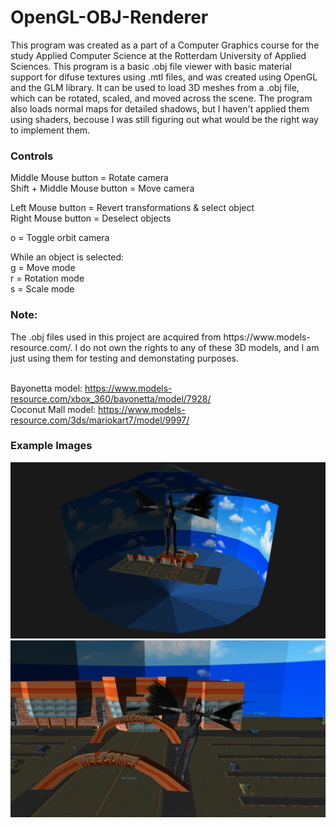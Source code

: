 # OpenGL-OBJ-Renderer
This program was created as a part of a Computer Graphics course for the study Applied Computer Science at the Rotterdam University of Applied Sciences.
This program is a basic .obj file viewer with basic material support for difuse textures using .mtl files, and was created using OpenGL and the GLM library.
It can be used to load 3D meshes from a .obj file, which can be rotated, scaled, and moved across the scene.
The program also loads normal maps for detailed shadows, but I haven't applied them using shaders, becouse I was still figuring out what would be the right way to implement them.

<h3>Controls</h3>
  Middle Mouse button         = Rotate camera<br>
  Shift + Middle Mouse button = Move camera<br>

  Left Mouse button   = Revert transformations & select object<br>
  Right Mouse button  = Deselect objects<br>

  o   = Toggle orbit camera<br>

  While an object is selected:<br>
  g   = Move mode<br>
  r   = Rotation mode<br>
  s   = Scale mode<br>
  
<h3>Note:</h3>
The .obj files used in this project are acquired from https://www.models-resource.com/. I do not own the rights to any of these 3D models, and I am just using them for testing and demonstating purposes.<br><br>

Bayonetta model: https://www.models-resource.com/xbox_360/bayonetta/model/7928/<br>
Coconut Mall model: https://www.models-resource.com/3ds/mariokart7/model/9997/<br>

<h3>Example Images</h3>

![Example1](ExampleImages/Example1.png)
![Example2](ExampleImages/Example2.png)
